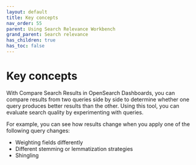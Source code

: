 ```yaml
---
layout: default
title: Key concepts
nav_order: 55
parent: Using Search Relevance Workbench
grand_parent: Search relevance
has_children: true
has_toc: false
---
```


# Key concepts

With Compare Search Results in OpenSearch Dashboards, you can compare results from two queries side by side to determine whether one query produces better results than the other. Using this tool, you can evaluate search quality by experimenting with queries.

For example, you can see how results change when you apply one of the following query changes:

- Weighting fields differently
- Different stemming or lemmatization strategies
- Shingling

##
